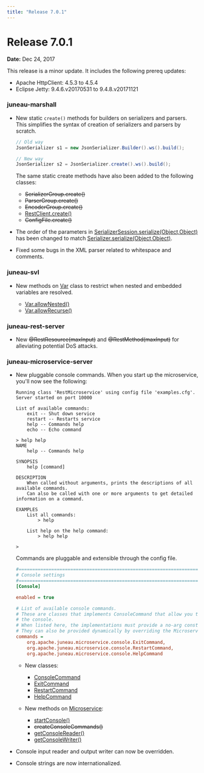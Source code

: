 ```yaml
---
title: "Release 7.0.1"
---
```


# Release 7.0.1

**Date:** Dec 24, 2017

This release is a minor update.
It includes the following prereq updates:

- Apache HttpClient: 4.5.3 to 4.5.4
- Eclipse Jetty: 9.4.6.v20170531 to 9.4.8.v20171121

### juneau-marshall

- New static `create()` methods for builders on serializers and parsers.
  This simplifies the syntax of creation of serializers and parsers by scratch.

  ```java
  // Old way
  JsonSerializer s1 = new JsonSerializer.Builder().ws().build();
  
  // New way
  JsonSerializer s2 = JsonSerializer.create().ws().build();
  ```

  The same static create methods have also been added to the following classes:

  - ~~SerializerGroup.create()~~
  - ~~ParserGroup.create()~~
  - ~~EncoderGroup.create()~~
  - [RestClient.create()](API_DOCS/org/apache/juneau/rest/client/RestClient.html#create())
  - ~~ConfigFile.create()~~

- The order of the parameters in [SerializerSession.serialize(Object,Object)](API_DOCS/org/apache/juneau/serializer/SerializerSession.html#serialize(Object,Object)) has been changed to match [Serializer.serialize(Object,Object)](API_DOCS/org/apache/juneau/serializer/Serializer.html#serialize(Object,Object)).

- Fixed some bugs in the XML parser related to whitespace and comments.

### juneau-svl

- New methods on <a href="/site/apidocs/org/apache/juneau/svl/Var.html" target="_blank">Var</a> class to restrict when nested and embedded
  variables are resolved.

  - [Var.allowNested()](API_DOCS/org/apache/juneau/svl/Var.html#allowNested())
  - [Var.allowRecurse()](API_DOCS/org/apache/juneau/svl/Var.html#allowRecurse())

### juneau-rest-server

- New ~~@RestResource(maxInput)~~ and ~~@RestMethod(maxInput)~~ for alleviating potential DoS attacks.

### juneau-microservice-server

- New pluggable console commands.
  When you start up the microservice, you'll now see the following:

  ```text
  Running class 'RestMicroservice' using config file 'examples.cfg'.
  Server started on port 10000

  List of available commands:
      exit -- Shut down service
      restart -- Restarts service
      help -- Commands help
      echo -- Echo command

  > help help
  NAME
      help -- Commands help
  
  SYNOPSIS
      help [command]
  
  DESCRIPTION
      When called without arguments, prints the descriptions of all available commands.
      Can also be called with one or more arguments to get detailed information on a command.
  
  EXAMPLES
      List all commands:
          > help
      
      List help on the help command:
          > help help
              
  > 
  ```

  Commands are pluggable and extensible through the config file.

  ```ini
  #=======================================================================================================================
  # Console settings
  #=======================================================================================================================
  [Console]
  
  enabled = true
  
  # List of available console commands.
  # These are classes that implements ConsoleCommand that allow you to submit commands to the microservice via
  # the console.
  # When listed here, the implementations must provide a no-arg constructor.
  # They can also be provided dynamically by overriding the Microservice.createConsoleCommands() method.
  commands = 
      org.apache.juneau.microservice.console.ExitCommand,
      org.apache.juneau.microservice.console.RestartCommand,
      org.apache.juneau.microservice.console.HelpCommand
  ```

  - New classes:

    - <a href="/site/apidocs/org/apache/juneau/microservice/console/ConsoleCommand.html" target="_blank">ConsoleCommand</a>
    - <a href="/site/apidocs/org/apache/juneau/microservice/console/ExitCommand.html" target="_blank">ExitCommand</a>
    - <a href="/site/apidocs/org/apache/juneau/microservice/console/RestartCommand.html" target="_blank">RestartCommand</a>
    - <a href="/site/apidocs/org/apache/juneau/microservice/console/HelpCommand.html" target="_blank">HelpCommand</a>

  - New methods on <a href="/site/apidocs/org/apache/juneau/microservice/Microservice.html" target="_blank">Microservice</a>:

    - [startConsole()](API_DOCS/org/apache/juneau/microservice/Microservice.html#startConsole())
    -  ~~createConsoleCommands()~~
    - [getConsoleReader()](API_DOCS/org/apache/juneau/microservice/Microservice.html#getConsoleReader())
    - [getConsoleWriter()](API_DOCS/org/apache/juneau/microservice/Microservice.html#getConsoleWriter())

- Console input reader and output writer can now be overridden.

- Console strings are now internationalized.